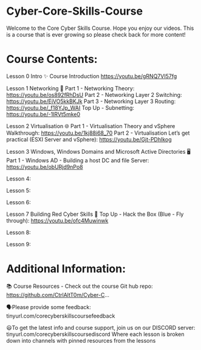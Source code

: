 # Cyber-Core-Skills-Course

Welcome to the Core Cyber Skills Course. Hope you enjoy our videos.
This is a course that is ever growing so please check back for more content!

# Course Contents:

Lesson 0 Intro ✨
Course Introduction https://youtu.be/gRNQ7VI57fg

Lesson 1 Networking 🔀
Part 1 - Networking Theory: https://youtu.be/os892fRhDsU
Part 2 - Networking Layer 2 Switching: https://youtu.be/EjVO5kkBKJk
Part 3 - Networking Layer 3 Routing: https://youtu.be/_f18YJp_WAI
Top Up - Subnetting: https://youtu.be/-1IRVt5mke0

Lesson 2 Virtualisation 🌐
Part 1 - Virtualisation Theory and vSphere Walkthrough: https://youtu.be/1kj88i68_70
Part 2 - Virtualisation Let’s get practical (ESXI Server and vSphere): https://youtu.be/Gjt-PDhIkog



Lesson 3 Windows, Windows Domains and Microsoft Active Directories 🖥️
Part 1 - Windows AD - Building a host DC and file Server: https://youtu.be/obURjd9nPo8

Lesson 4:

Lesson 5:

Lesson 6:

Lesson 7 Building Red Cyber Skills 📕
Top Up - Hack the Box (Blue - Fly through): https://youtu.be/ofc4Muwinwk

Lesson 8:

Lesson 9:




# Additional Information:

📚 Course Resources - Check out the course Git hub repo: https://github.com/CtrlAltT0m/Cyber-C...

🗣️Please provide some feedback: 
tinyurl.com/corecyberskillscoursefeedback

😃To get the latest info and course support, join us on our DISCORD server: 
tinyurl.com/corecyberskillscoursediscord
Where each lesson is broken down into channels with pinned resources from the lessons

